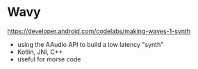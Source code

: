 # Wavy
https://developer.android.com/codelabs/making-waves-1-synth
 - using the AAudio API to build a low latency "synth"
 - Kotlin, JNI, C++
 - useful for morse code
